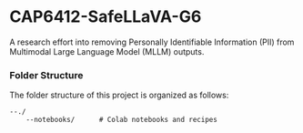 # CAP6412-SafeLLaVA-G6
A research effort into removing Personally Identifiable Information (PII) from Multimodal Large Language Model (MLLM) outputs.


### Folder Structure

The folder structure of this project is organized as follows:

    --./
        --notebooks/      # Colab notebooks and recipes

